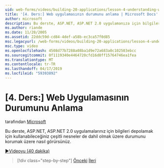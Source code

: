 ```yaml
---
uid: web-forms/videos/building-20-applications/lesson-4-understanding-web-application-state
title: '[4. Ders:] Web uygulamasının durumunu anlama | Microsoft Docs'
author: microsoft
description: Bu derste, ASP.NET, ASP.NET 2.0 uygulamanıza için bilgilerini depolamak için kullanabileceğiniz çeşitli nesneleri dahil olmak üzere durumunu korumak üzere nasıl karşınıza çıkar...
ms.author: riande
ms.date: 11/28/2005
ms.assetid: 22ddc59d-cd84-4def-a58b-ec3ca57f0d85
msc.legacyurl: /web-forms/videos/building-20-applications/lesson-4-understanding-web-application-state
msc.type: video
ms.openlocfilehash: 4508d77b7288a08ba1d9e72a683a0c102503ebcc
ms.sourcegitcommit: 0f1119340e4464720cfd16d0ff15764746ea1fea
ms.translationtype: MT
ms.contentlocale: tr-TR
ms.lasthandoff: 04/17/2019
ms.locfileid: "59393892"
---
```

# <a name="lesson-4-understanding-web-application-state"></a>[4. Ders:] Web Uygulamasının Durumunu Anlama

tarafından [Microsoft](https://github.com/microsoft)

Bu derste, ASP.NET, ASP.NET 2.0 uygulamalarınız için bilgileri depolamak için kullanabileceğiniz çeşitli nesneler de dahil olmak üzere durumunu korumak üzere nasıl görürsünüz.

[&#9654;Videoyu (40 dakika)](https://channel9.msdn.com/Blogs/ASP-NET-Site-Videos/lesson-4-understanding-web-application-state)

> [!div class="step-by-step"]
> [Önceki](lesson-3-understanding-more-about-events-and-postback.md)
> [İleri](lesson-5-debugging-and-tracing-your-website.md)
